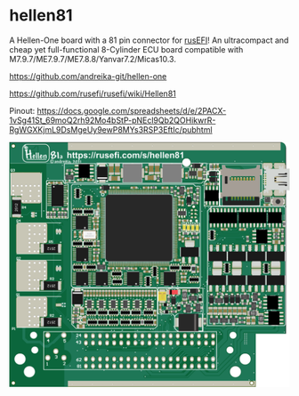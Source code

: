 # hellen81

A Hellen-One board with a 81 pin connector for [rusEFI](https://github.com/rusefi/rusefi)!
An ultracompact and cheap yet full-functional 8-Cylinder ECU board compatible with M7.9.7/ME7.9.7/ME7.8.8/Yanvar7.2/Micas10.3.

https://github.com/andreika-git/hellen-one

https://github.com/rusefi/rusefi/wiki/Hellen81

Pinout:
https://docs.google.com/spreadsheets/d/e/2PACX-1vSg41St_69moQ2rh92Mo4bStP-pNEcl9Qb2QOHikwrR-RgWGXKjmL9DsMgeUy9ewP8MYs3RSP3EftIc/pubhtml

![x](boards/hellen81-a/board/hellen81-a.png)
